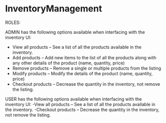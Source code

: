 # InventoryManagement

ROLES:

ADMIN has the following options available when interfacing with the inventory UI:
* View all products – See a list of all the products available in the inventory.
* Add products – Add new items to the list of all the products along with any other details of the product (name, quantity, price)
* Remove products – Remove a single or multiple products from the listing 
* Modify products – Modify the details of the product (name, quantity, price)
* Checkout products – Decrease the quantity in the inventory, not remove the listing.

USER has the following options available when interfacing with the inventory UI:
-View all products – See a list of all the products available in the inventory.
-Checkout products – Decrease the quantity in the inventory, not remove the listing.
